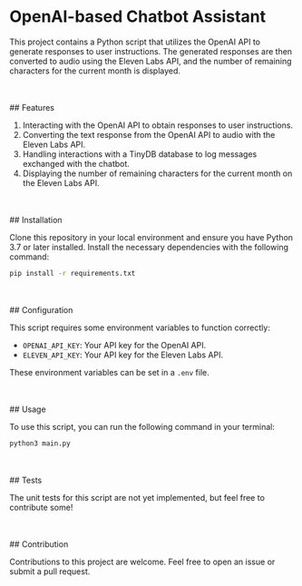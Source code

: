 # OpenAI-based Chatbot Assistant

This project contains a Python script that utilizes the OpenAI API to generate responses to user instructions. The generated responses are then converted to audio using the Eleven Labs API, and the number of remaining characters for the current month is displayed.

<br />
<br />
## Features

1. Interacting with the OpenAI API to obtain responses to user instructions.
2. Converting the text response from the OpenAI API to audio with the Eleven Labs API.
3. Handling interactions with a TinyDB database to log messages exchanged with the chatbot.
4. Displaying the number of remaining characters for the current month on the Eleven Labs API.

<br />
<br />
## Installation

Clone this repository in your local environment and ensure you have Python 3.7 or later installed. Install the necessary dependencies with the following command:

```bash
pip install -r requirements.txt
```

<br />
<br />
## Configuration

This script requires some environment variables to function correctly:

- `OPENAI_API_KEY`: Your API key for the OpenAI API.
- `ELEVEN_API_KEY`: Your API key for the Eleven Labs API.

These environment variables can be set in a `.env` file.

<br />
<br />
## Usage

To use this script, you can run the following command in your terminal:

```bash
python3 main.py
```

<br />
<br />
## Tests

The unit tests for this script are not yet implemented, but feel free to contribute some!

<br />
<br />
## Contribution

Contributions to this project are welcome. Feel free to open an issue or submit a pull request.

